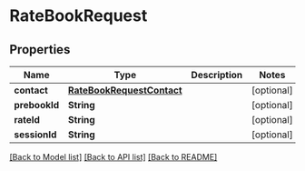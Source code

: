 # RateBookRequest

## Properties
Name | Type | Description | Notes
------------ | ------------- | ------------- | -------------
**contact** | [**RateBookRequestContact**](RateBookRequestContact.md) |  | [optional] 
**prebookId** | **String** |  | [optional] 
**rateId** | **String** |  | [optional] 
**sessionId** | **String** |  | [optional] 

[[Back to Model list]](../README.md#documentation-for-models) [[Back to API list]](../README.md#documentation-for-api-endpoints) [[Back to README]](../README.md)


